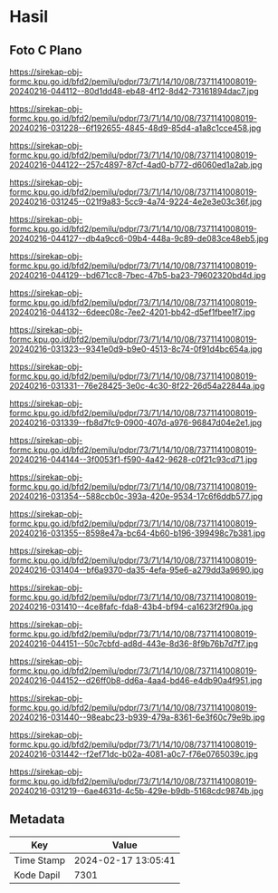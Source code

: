 # Hasil

## Foto C Plano

https://sirekap-obj-formc.kpu.go.id/bfd2/pemilu/pdpr/73/71/14/10/08/7371141008019-20240216-044112--80d1dd48-eb48-4f12-8d42-73161894dac7.jpg

https://sirekap-obj-formc.kpu.go.id/bfd2/pemilu/pdpr/73/71/14/10/08/7371141008019-20240216-031228--6f192655-4845-48d9-85d4-a1a8c1cce458.jpg

https://sirekap-obj-formc.kpu.go.id/bfd2/pemilu/pdpr/73/71/14/10/08/7371141008019-20240216-044122--257c4897-87cf-4ad0-b772-d6060ed1a2ab.jpg

https://sirekap-obj-formc.kpu.go.id/bfd2/pemilu/pdpr/73/71/14/10/08/7371141008019-20240216-031245--021f9a83-5cc9-4a74-9224-4e2e3e03c36f.jpg

https://sirekap-obj-formc.kpu.go.id/bfd2/pemilu/pdpr/73/71/14/10/08/7371141008019-20240216-044127--db4a9cc6-09b4-448a-9c89-de083ce48eb5.jpg

https://sirekap-obj-formc.kpu.go.id/bfd2/pemilu/pdpr/73/71/14/10/08/7371141008019-20240216-044129--bd671cc8-7bec-47b5-ba23-79602320bd4d.jpg

https://sirekap-obj-formc.kpu.go.id/bfd2/pemilu/pdpr/73/71/14/10/08/7371141008019-20240216-044132--6deec08c-7ee2-4201-bb42-d5ef1fbee1f7.jpg

https://sirekap-obj-formc.kpu.go.id/bfd2/pemilu/pdpr/73/71/14/10/08/7371141008019-20240216-031323--9341e0d9-b9e0-4513-8c74-0f91d4bc654a.jpg

https://sirekap-obj-formc.kpu.go.id/bfd2/pemilu/pdpr/73/71/14/10/08/7371141008019-20240216-031331--76e28425-3e0c-4c30-8f22-26d54a22844a.jpg

https://sirekap-obj-formc.kpu.go.id/bfd2/pemilu/pdpr/73/71/14/10/08/7371141008019-20240216-031339--fb8d7fc9-0900-407d-a976-96847d04e2e1.jpg

https://sirekap-obj-formc.kpu.go.id/bfd2/pemilu/pdpr/73/71/14/10/08/7371141008019-20240216-044144--3f0053f1-f590-4a42-9628-c0f21c93cd71.jpg

https://sirekap-obj-formc.kpu.go.id/bfd2/pemilu/pdpr/73/71/14/10/08/7371141008019-20240216-031354--588ccb0c-393a-420e-9534-17c6f6ddb577.jpg

https://sirekap-obj-formc.kpu.go.id/bfd2/pemilu/pdpr/73/71/14/10/08/7371141008019-20240216-031355--8598e47a-bc64-4b60-b196-399498c7b381.jpg

https://sirekap-obj-formc.kpu.go.id/bfd2/pemilu/pdpr/73/71/14/10/08/7371141008019-20240216-031404--bf6a9370-da35-4efa-95e6-a279dd3a9690.jpg

https://sirekap-obj-formc.kpu.go.id/bfd2/pemilu/pdpr/73/71/14/10/08/7371141008019-20240216-031410--4ce8fafc-fda8-43b4-bf94-ca1623f2f90a.jpg

https://sirekap-obj-formc.kpu.go.id/bfd2/pemilu/pdpr/73/71/14/10/08/7371141008019-20240216-044151--50c7cbfd-ad8d-443e-8d36-8f9b76b7d7f7.jpg

https://sirekap-obj-formc.kpu.go.id/bfd2/pemilu/pdpr/73/71/14/10/08/7371141008019-20240216-044152--d26ff0b8-dd6a-4aa4-bd46-e4db90a4f951.jpg

https://sirekap-obj-formc.kpu.go.id/bfd2/pemilu/pdpr/73/71/14/10/08/7371141008019-20240216-031440--98eabc23-b939-479a-8361-6e3f60c79e9b.jpg

https://sirekap-obj-formc.kpu.go.id/bfd2/pemilu/pdpr/73/71/14/10/08/7371141008019-20240216-031442--f2ef71dc-b02a-4081-a0c7-f76e0765039c.jpg

https://sirekap-obj-formc.kpu.go.id/bfd2/pemilu/pdpr/73/71/14/10/08/7371141008019-20240216-031219--6ae4631d-4c5b-429e-b9db-5168cdc9874b.jpg


## Metadata

| Key        | Value               |
| ---------- | ------------------- |
| Time Stamp | 2024-02-17 13:05:41 |
| Kode Dapil | 7301                |



